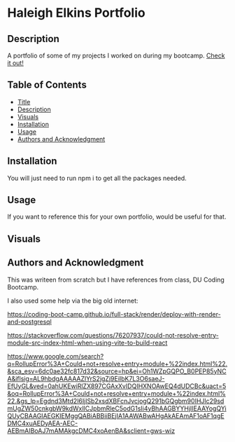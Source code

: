 <a id="title"></a>

# Haleigh Elkins Portfolio

<a id="description"></a>

## Description

A portfolio of some of my projects I worked on during my bootcamp.  [Check it out!](https://haleigh-portfolio.onrender.com/)

## Table of Contents

- [Title](#title)
- [Description](#description)
- [Visuals](#visuals)
- [Installation](#installation)
- [Usage](#usage)
- [Authors and Acknowledgment](#acknowledgment)

<a id="installation"></a>

## Installation

You will just need to run npm i to get all the packages needed. 

<a id="usage"></a>

## Usage

If you want to reference this for your own portfolio, would be useful for that. 

<a id="Visuals"></a>

## Visuals


<a id="acknowledgment"></a>

## Authors and Acknowledgment

This was writeen from scratch but I have references from class, DU Coding Bootcamp.

I also used some help via the big old internet: 

https://coding-boot-camp.github.io/full-stack/render/deploy-with-render-and-postgresql

https://stackoverflow.com/questions/76207937/could-not-resolve-entry-module-src-index-html-when-using-vite-to-build-react

https://www.google.com/search?q=RollupError%3A+Could+not+resolve+entry+module+%22index.html%22.&sca_esv=6dc0ae32fc817d32&source=hp&ei=Oh1WZpGQPO_B0PEP85yNCA&iflsig=AL9hbdgAAAAAZlYrS2jgZj9EiIbK7L3O6saeJ-EfUyGL&ved=0ahUKEwiRlZX897CGAxXvIDQIHXNOAwEQ4dUDCBc&uact=5&oq=RollupError%3A+Could+not+resolve+entry+module+%22index.html%22.&gs_lp=Egdnd3Mtd2l6IjlSb2xsdXBFcnJvcjogQ291bGQgbm90IHJlc29sdmUgZW50cnkgbW9kdWxlICJpbmRleC5odG1sIi4yBhAAGBYYHjIIEAAYogQYiQUyCBAAGIAEGKIEMggQABiABBiiBEjIA1AAWABwAHgAkAEAmAF1oAF1qgEDMC4xuAEDyAEA-AEC-AEBmAIBoAJ7mAMAkgcDMC4xoAenBA&sclient=gws-wiz

